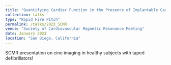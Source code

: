 ```yaml
---
title: "Quantifying Cardiac Function in the Presence of Implantable Cardioverter Defibrilators with Cardiovascular Magnetic Resonance Imaging: Evaluation in Healthy Volunteers"
collection: talks
type: "Rapid Fire Pitch"
permalink: /talks/2023_SCMR
venue: "Society of Cardiovascular Magnetic Resonance Meeting"
date: January 2023
location: "San Diego, California"
---
```


SCMR presentation on cine imaging in healthy subjects with taped defibrillators!
